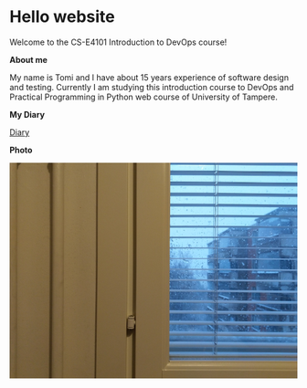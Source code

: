 # Hello website
Welcome to the CS-E4101 Introduction to DevOps course!

**About me**

My name is Tomi and I have about 15 years experience of software design and testing.
Currently I am studying this introduction course to DevOps and Practical Programming in Python web course of University 
of Tampere. 

**My Diary** 

[Diary](diary-046.md)


**Photo**

![Winter window](photo1.jpg)
